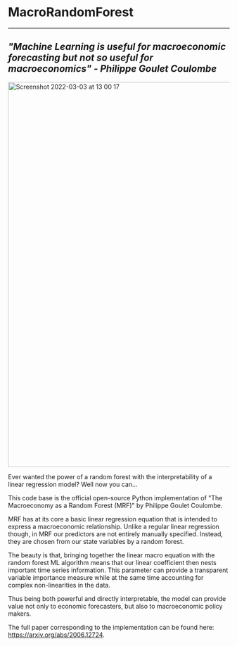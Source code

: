 # MacroRandomForest


---------------------------------------------------------------------------------------------------------------------------------
*"Machine Learning is useful for macroeconomic forecasting but not so useful for macroeconomics" - Philippe Goulet Coulombe*
-------------------------------------------------------------------------------------------------------------------------------
<img width="875" alt="Screenshot 2022-03-03 at 13 00 17" src="https://user-images.githubusercontent.com/55145311/156571401-27b8b802-d33b-4599-acf8-d2b35064b30a.png">

Ever wanted the power of a random forest with the interpretability of a linear regression model? Well now you can...

This code base is the official open-source Python implementation of "The Macroeconomy as a Random Forest (MRF)" by Philippe Goulet Coulombe. 

MRF has at its core a basic linear regression equation that is intended to express a macroeconomic relationship. Unlike a regular linear regression though, in MRF our predictors are not entirely manually specified. Instead, they are chosen from our state variables by a random forest. 

The beauty is that, bringing together the linear macro equation with the random forest ML algorithm means that our linear coefficient then nests important time series information. This parameter can provide a transparent variable importance measure while at the same time accounting for complex non-linearities in the data. 

Thus being both powerful and directly interpretable, the model can provide value not only to economic forecasters, but also to macroeconomic policy makers.

The full paper corresponding to the implementation can be found here: https://arxiv.org/abs/2006.12724. 



